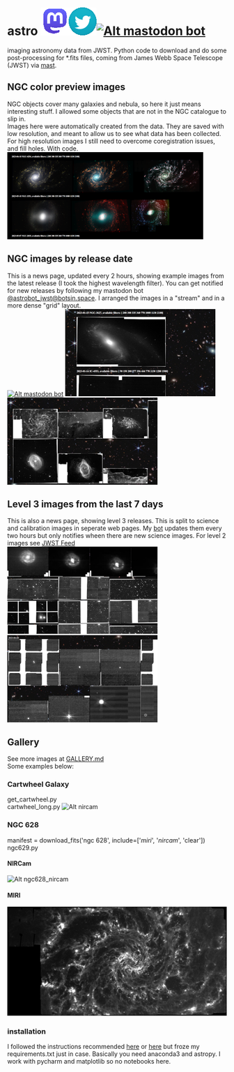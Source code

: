 # astro  [![Alt @yuvharpaz@nerdculture.de](docs/mastodona.png)](https://nerdculture.de/@yuvharpaz)[![Alt twitter](docs/twitter-icon.png)](https://twitter.com/yuvharpaz)[![Alt mastodon bot](docs/camelfav.ico)](https://botsin.space/@astrobot_jwst)
imaging astronomy data from JWST. Python code to download and do some post-processing for *.fits files, coming from James Webb Space Telescope (JWST) via [mast](https://mast.stsci.edu/portal/Mashup/Clients/Mast/Portal.html).
## NGC color preview images
NGC objects cover many galaxies and nebula, so here it just means interesting stuff. I allowed some objects that are not in the NGC catalogue to slip in.<br>
Images here were automatically created from the data. They are saved with low resolution, and meant to allow us to see what data has been collected. For high resolution images I still need to overcome coregistration issues, and fill holes. With code. 
[![Alt a color preview page for most NGC objects captured by JWST](ngc_thumb.png)](https://yuval-harpaz.github.io/astro/ngc_thumb.html)
## NGC images by release date
This is a news page, updated every 2 hours, showing example images from the latest release (I took the highest wavelength filter). You can get notified for new releases by following my 
mastodon bot [@astrobot_jwst@botsin.space](https://botsin.space/@astrobot_jwst). I arranged the images in a "stream" and in a more dense "grid" layout.<br> [![Alt mastodon bot](docs/camelfav.ico)](https://botsin.space/@astrobot_jwst) 
[![Alt a stream preview of NGC objects](ngc_stream.png)](https://yuval-harpaz.github.io/astro/ngc.html)
[![Alt a grid preview of NGC objects](ngc_grid.png)](https://yuval-harpaz.github.io/astro/ngc_grid.html)
## Level 3 images from the last 7 days
This is also a news page, showing level 3 releases. This is split to science and calibration images in seperate web pages. My [bot](https://botsin.space/@astrobot_jwst)
 updates them every two hours but only notifies wheen there are new science images. For level 2 images see [JWST Feed](https://jwstfeed.com/Home/ApplyChoice?choiceID=3) 
[![Alt science images captured by JWST](science.png)](https://yuval-harpaz.github.io/astro/news_by_date.html)
[![Alt calibration images captured by JWST](calib.png)](https://yuval-harpaz.github.io/astro/news_by_date_calib.html)
## Gallery
See more images at [GALLERY.md](https://github.com/yuval-harpaz/astro/blob/main/GALLERY.md)<br>
Some examples below:
### Cartwheel Galaxy
get_cartwheel.py<br>
cartwheel_long.py
![Alt nircam](https://github.com/yuval-harpaz/astro/blob/main/pics/cartwheel_nircam.png?raw=true)
### NGC 628
manifest = download_fits('ngc 628', include=['_miri_', '_nircam_', 'clear'])<br>
ngc629.py
#### NIRCam
![Alt ngc628_nircam](https://github.com/yuval-harpaz/astro/blob/main/pics/NGC_628_nircam.png?raw=true)
#### MIRI
![Alt ngc628_miri](https://github.com/yuval-harpaz/astro/blob/main/pics/NGC_628_miri.png?raw=true)
### installation
I followed the instructions recommended [here](https://github.com/spacetelescope/jdat_notebooks) or [here](https://spacetelescope.github.io/jdat_notebooks/install.html#install) but froze my requirements.txt just in case. Basically you need anaconda3 and astropy. I work with pycharm and matplotlib so no notebooks here.

